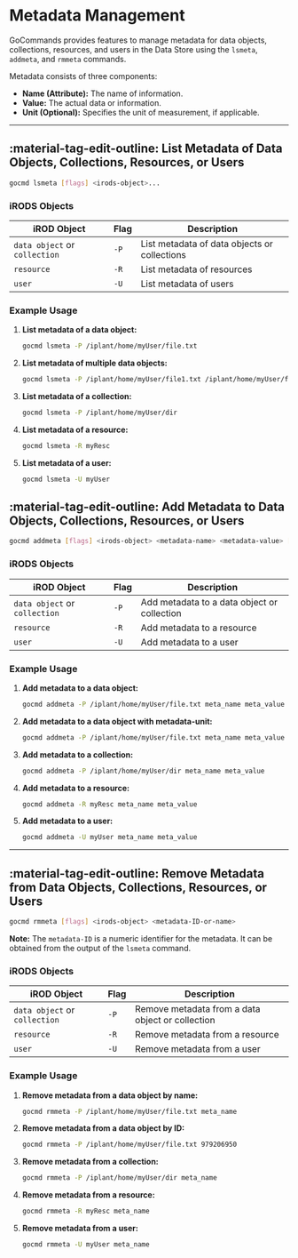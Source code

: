 # Metadata Management

GoCommands provides features to manage metadata for data objects, collections, resources, and users in the Data Store using the `lsmeta`, `addmeta`, and `rmmeta` commands.

Metadata consists of three components:

- **Name (Attribute):** The name of information.
- **Value:** The actual data or information.
- **Unit (Optional):** Specifies the unit of measurement, if applicable.


---

## :material-tag-edit-outline: List Metadata of Data Objects, Collections, Resources, or Users

```sh
gocmd lsmeta [flags] <irods-object>...
```

### iRODS Objects 

| iROD Object | Flag | Description |
|-------------|-------------|--------|
| `data object` or `collection` | `-P` | List metadata of data objects or collections |
| `resource` | `-R` | List metadata of resources |
| `user` | `-U` | List metadata of users |

### Example Usage

1. **List metadata of a data object:**
    ```sh
    gocmd lsmeta -P /iplant/home/myUser/file.txt
    ```

2. **List metadata of multiple data objects:**
    ```sh
    gocmd lsmeta -P /iplant/home/myUser/file1.txt /iplant/home/myUser/file2.txt
    ```

3. **List metadata of a collection:**
    ```sh
    gocmd lsmeta -P /iplant/home/myUser/dir
    ```

4. **List metadata of a resource:**
    ```sh
    gocmd lsmeta -R myResc
    ```

5. **List metadata of a user:**
    ```sh
    gocmd lsmeta -U myUser
    ```

## :material-tag-edit-outline: Add Metadata to Data Objects, Collections, Resources, or Users

```sh
gocmd addmeta [flags] <irods-object> <metadata-name> <metadata-value> [metadata-unit]
```

### iRODS Objects 

| iROD Object | Flag | Description |
|-------------|-------------|--------|
| `data object` or `collection` | `-P` | Add metadata to a data object or collection |
| `resource` | `-R` | Add metadata to a resource |
| `user` | `-U` | Add metadata to a user |

### Example Usage

1. **Add metadata to a data object:**
    ```sh
    gocmd addmeta -P /iplant/home/myUser/file.txt meta_name meta_value
    ```

1. **Add metadata to a data object with metadata-unit:**
    ```sh
    gocmd addmeta -P /iplant/home/myUser/file.txt meta_name meta_value meta_unit
    ```

3. **Add metadata to a collection:**
    ```sh
    gocmd addmeta -P /iplant/home/myUser/dir meta_name meta_value
    ```

4. **Add metadata to a resource:**
    ```sh
    gocmd addmeta -R myResc meta_name meta_value
    ```

5. **Add metadata to a user:**
    ```sh
    gocmd addmeta -U myUser meta_name meta_value
    ```

---

## :material-tag-edit-outline: Remove Metadata from Data Objects, Collections, Resources, or Users

```sh
gocmd rmmeta [flags] <irods-object> <metadata-ID-or-name>
```

**Note:** The `metadata-ID` is a numeric identifier for the metadata. It can be obtained from the output of the `lsmeta` command.

### iRODS Objects 

| iROD Object | Flag | Description |
|-------------|-------------|--------|
| `data object` or `collection` | `-P` | Remove metadata from a data object or collection |
| `resource` | `-R` | Remove metadata from a resource |
| `user` | `-U` | Remove metadata from a user |

### Example Usage

1. **Remove metadata from a data object by name:**
    ```sh
    gocmd rmmeta -P /iplant/home/myUser/file.txt meta_name
    ```

2. **Remove metadata from a data object by ID:**
    ```sh
    gocmd rmmeta -P /iplant/home/myUser/file.txt 979206950
    ```

3. **Remove metadata from a collection:**
    ```sh
    gocmd rmmeta -P /iplant/home/myUser/dir meta_name
    ```

4. **Remove metadata from a resource:**
    ```sh
    gocmd rmmeta -R myResc meta_name
    ```

5. **Remove metadata from a user:**
    ```sh
    gocmd rmmeta -U myUser meta_name
    ```
